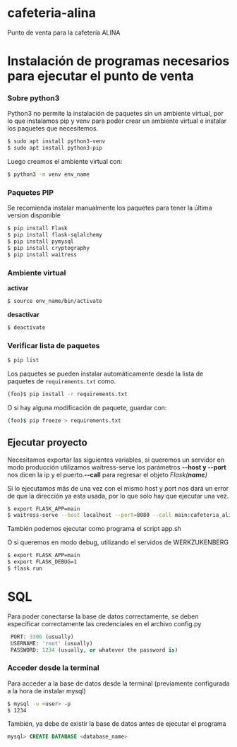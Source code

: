 # cafeteria-alina
Punto de venta para la cafetería ALINA


# Instalación de programas necesarios para ejecutar el punto de venta

### Sobre python3
Python3 no permite la instalación de paquetes sin un ambiente virtual, por lo que instalamos pip y venv para poder crear un ambiente virtual e instalar los paquetes que necesitemos.
```bash
$ sudo apt install python3-venv
$ sudo apt install python3-pip
```

Luego creamos el ambiente virtual con:
```bash
$ python3 -m venv env_name
```

### Paquetes PIP
Se recomienda instalar manualmente los paquetes para tener la última version disponible
```bash
$ pip install Flask
$ pip install flask-sqlalchemy
$ pip install pymysql
$ pip install cryptography
$ pip install waitress
```

### Ambiente virtual
**activar**
```bash
$ source env_name/bin/activate
```

**desactivar**
```bash
$ deactivate
```

### Verificar lista de paquetes
```bash
$ pip list
```

Los paquetes se pueden instalar automáticamente desde la lista de paquetes de `requirements.txt` como.
```bash
(foo)$ pip install -r requirements.txt
```

O si hay alguna modificación de paquete, guardar con:

```bash
(foo)$ pip freeze > requirements.txt
```

## Ejecutar proyecto
Necesitamos exportar las siguientes variables, si queremos un servidor en modo producción utilizamos waitress-serve
los parámetros **--host y --port** nos dicen la ip y el puerto.**--call** para regresar el objeto *Flask(__name__)*

Si lo ejecutamos más de una vez con el mismo host y port nos dará un error de que la dirección ya esta usada, por lo que solo hay que ejecutar una vez.
```bash
$ export FLASK_APP=main
$ waitress-serve --host localhost --port=8080 --call main:cafeteria_alina
```
También podemos ejecutar como programa el script app.sh

O si queremos en modo debug, utilizando el servidos de WERKZUKENBERG
```bash
$ export FLASK_APP=main
$ export FLASK_DEBUG=1
$ flask run 
```


# SQL
Para poder conectarse la base de datos correctamente, se deben especificar correctamente las credenciales en el archivo
config.py
```python
 PORT: 3306 (usually)
 USERNAME: 'root' (usually)
 PASSWORD: 1234 (usually, or whatever the password is)
```
### Acceder desde la terminal
Para acceder a la base de datos desde la terminal (previamente configurada a la hora de instalar mysql)
```bash
$ mysql -u <user> -p 
$ 1234
```

También, ya debe de existir la base de datos antes de ejecutar el programa
```sql
mysql> CREATE DATABASE <database_name> 
```
